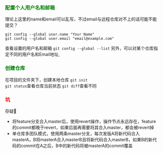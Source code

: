 
### <font color=green>配置个人用户名和邮箱</font>

理论上这里的name和email可以乱写，不过email与远程仓库对不上的话可能不能提交？

    git config --global user.name "Your Name"
    git config --global user.email "email@example.com"

查看设置的用户名和邮箱 `git config --global --list` 另外，可以对某个仓库指定不同的用户名和Email地址,


### <font color=green>创建仓库</font>

在项目的文件夹下，创建本地仓库 `git init`  
`git status`查看仓库当前状态
`git diff`查看不同




### <font color=red>坑</font>
存疑🤨
- 将feature分支合入master后，使用revert操作，操作节点永远存在，feature的commit都晚于revert，如果后面再需要将其合入master，都会被revert掉
- 单仓库多团队模式，使用两条master分支，每次发版A将新代码合入masterA，B将masterA合入masterB且将新代码合入masterB，如果B的新代码的commit在A之后，B中的新代码将被masterA的commit覆盖

